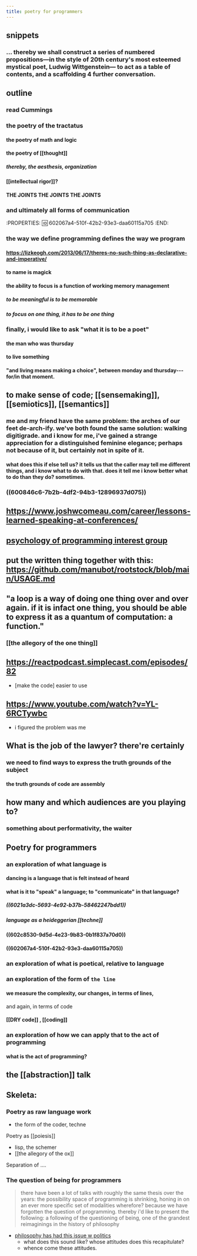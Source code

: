 ```yaml
---
title: poetry for programmers
---
```


## snippets
### ... thereby we shall construct a series of numbered propositions—in the style of 20th century's most esteemed mystical poet, Ludwig Wittgenstein— to act as a table of contents, and a scaffolding 4 further conversation.
## outline
### read Cummings
### the poetry of the tractatus
#### the poetry of math and logic
#### the poetry of [[thought]]
##### thereby, the aesthesis, organization
#### [[intellectual rigor]]?
#### THE JOINTS THE JOINTS THE JOINTS
### and ultimately all forms of communication
:PROPERTIES:
:id: 602067a4-510f-42b2-93e3-daa60115a705
:END:
### the way we define programming defines the way we program
#### https://lizkeogh.com/2013/06/17/theres-no-such-thing-as-declarative-and-imperative/
#### to name is magick
#### the ability to focus is a function of working memory management
##### to be meaningful is to be memorable
##### to focus on one thing, it has to be one thing
### finally, i would like to ask "what it is to be a poet"
#### the man who was thursday
#### to live something
#### "and living means making a choice", between monday and thursday---for/in that moment.
## to make sense of code; [[sensemaking]], [[semiotics]], [[semantics]]
### me and my friend have the same problem: the arches of our feet de-arch-ify. we've both found the same solution: walking digitigrade. and i know for me, i've gained a strange appreciation for a distinguished feminine elegance; perhaps not because of it, but certainly not in spite of it.
#### what does this if else tell us? it tells us that the caller may tell me different things, and i know what to do with that. does it tell me i know better what to do than they do? sometimes.
### ((600846c6-7b2b-4df2-94b3-12896937d075))
## https://www.joshwcomeau.com/career/lessons-learned-speaking-at-conferences/
## [psychology of programming interest group](https://www.ppig.org/papers/)
## put the written thing together with this: https://github.com/manubot/rootstock/blob/main/USAGE.md
## "a loop is a way of doing one thing over and over again. if it is infact one thing, you should be able to express it as a quantum of computation: a function."
### [[the allegory of the one thing]]
## https://reactpodcast.simplecast.com/episodes/82
- [make the code] easier to use
## https://www.youtube.com/watch?v=YL-6RCTywbc
- i figured the problem was me
## What is the job of the lawyer? there're certainly
### we need to find ways to express the truth grounds of the subject
#### the truth grounds of code are assembly
## how many and which audiences are you playing to?
### something about performativity, the waiter
## Poetry for programmers
### an exploration of what language is
#### dancing is a language that is felt instead of heard
#### what is it to "speak" a language; to "communicate" in that language?
##### ((6021a3dc-5693-4e92-b37b-58462247bdd1))
##### language as a heideggerian [[techne]]
#### ((602c8530-9d5d-4e23-9b83-0b1f837a70d0))
#### ((602067a4-510f-42b2-93e3-daa60115a705))
### an exploration of what is poetical, relative to language
### an exploration of the form of `the line`
#### we measure the complexity, our changes, in terms of lines,
and again, in terms of code
#### [[DRY code]] , [[coding]]
### an exploration of how we can apply that to the act of programming
#### what is the act of programming?
## the [[abstraction]] talk
## Skeleta:
### Poetry as raw language work
- the form of the coder, techne

Poetry as [[poiesis]] 
- lisp, the schemer
- [[the allegory of the ox]]

Separation of ....
### The question of being for programmers
> there have been a lot of talks with roughly the same thesis over the years: the possibility space of programming is shrinking, honing in on an ever more specific set of modalities
> wherefore? because we have forgotten the question of programming. thereby i'd like to present the following: a following of the questioning of being, one of the grandest reimaginings in the history of philosophy
- [philosophy has had this issue w politics](https://aeon.co/videos/whats-essential-is-i-must-understand-a-rare-candid-interview-with-hannah-arendt)
  - what does this sound like? whose attitudes does this recapitulate?
  - whence come these attitudes.
